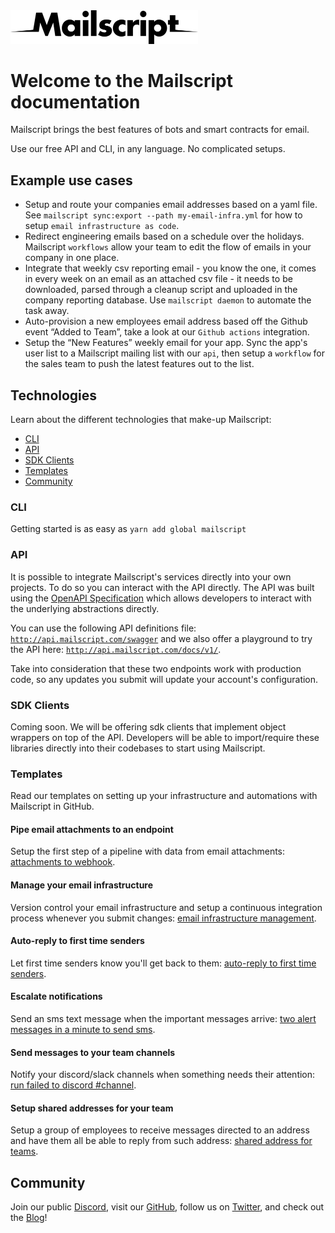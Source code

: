 <img src="./images/logo-black.png" width="300" alt="Mailscript logo" />

# Welcome to the Mailscript documentation

Mailscript brings the best features of bots and smart contracts for email.

Use our free API and CLI, in any language. No complicated setups.

## Example use cases

* Setup and route your companies email addresses based on a yaml file. See `mailscript sync:export --path my-email-infra.yml` for how to setup `email infrastructure as code`.
* Redirect engineering emails based on a schedule over the holidays. Mailscript `workflows` allow your team to edit the flow of emails in your company in one place.
* Integrate that weekly csv reporting email - you know the one, it comes in every week on an email as an attached csv file - it needs to be downloaded, parsed through a cleanup script and uploaded in the company reporting database. Use `mailscript daemon` to automate the task away.
* Auto-provision a new employees email address based off the Github event “Added to Team”, take a look at our `Github actions` integration.
* Setup the “New Features” weekly email for your app. Sync the app's user list to a Mailscript mailing list with our `api`, then setup a `workflow` for the sales team to push the latest features out to the list.

## Technologies

Learn about the different technologies that make-up Mailscript:

- [CLI](#cli)
- [API](#api)
- [SDK Clients](#sdk-clients)
- [Templates](#templates)
- [Community](#community)

### CLI

Getting started is as easy as `yarn add global mailscript`

### API

It is possible to integrate Mailscript's services directly into your own projects. To do so you can interact with the API directly. The API was built using the [OpenAPI Specification](https://swagger.io/resources/open-api/) which allows developers to interact with the underlying abstractions directly.

You can use the following API definitions file: [`http://api.mailscript.com/swagger`](http://api.mailscript.com/swagger) and we also offer a playground to try the API here: [`http://api.mailscript.com/docs/v1/`](http://api.mailscript.com/docs/v1).

Take into consideration that these two endpoints work with production code, so any updates you submit will update your account's configuration.

### SDK Clients

Coming soon. We will be offering sdk clients that implement object wrappers on top of the API. Developers will be able to import/require these libraries directly into their codebases to start using Mailscript.

### Templates

Read our templates on setting up your infrastructure and automations with Mailscript in GitHub.

#### Pipe email attachments to an endpoint

Setup the first step of a pipeline with data from email attachments: [attachments to webhook](https://github.com/mailscript/template-attachments-to-webhook).

#### Manage your email infrastructure

Version control your email infrastructure and setup a continuous integration process whenever you submit changes: [email infrastructure management](https://github.com/mailscript/template-email-infrastructure).

#### Auto-reply to first time senders

Let first time senders know you'll get back to them: [auto-reply to first time senders](https://github.com/mailscript/template-auto-reply-first-time-sender).

#### Escalate notifications

Send an sms text message when the important messages arrive: [two alert messages in a minute to send sms](https://github.com/mailscript/template-two-alerts-to-sms).

#### Send messages to your team channels

Notify your discord/slack channels when something needs their attention: [run failed to discord #channel](https://github.com/mailscript/template-run-failed-to-discord).

#### Setup shared addresses for your team

Setup a group of employees to receive messages directed to an address and have them all be able to reply from such address: [shared address for teams](https://github.com/mailscript/template-shared-address-for-team).

## Community

Join our public [Discord](https://discord.gg/X9zvQgzwUh), visit our [GitHub](https://github.com/mailscript), follow us on [Twitter](https://twitter.com/getmailscript), and check out the [Blog](https://blog.mailscript.com/)!
